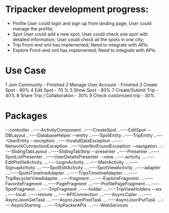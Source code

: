 # Tripacker development progress: 
- Profile 
	User could login and sign up from landing page;
	User could manage the profile;
- Spot
	User could add a new spot;
	User could check one spot with detailed information;
	User could check all the spots in one city;
- Trip 
	Front-end xml has implemented; Need to integrate with APIs.
- Explore 
	Front-end xml has implemented; Need to integrate with APIs.

# Use Case
1 Join Community - Finished
2 Manage User Account - Finished
3 Create Spot - 80%
4 Edit Spot -  70 %
5 Show Spot - 60% 
7 Create/Submit Trip - 40%
8 Share Trip / Collaboration - 30%
9 Check customized trip - 30%

# Packages
--controller
..----ActivityComponent
..----CreateSpot
..----EditSpot
--DBLayout
..----DatabaseHelper
--entity
..----SpotEntity
..----TripEntity
..----UserEntity
--exception
..----InvalidDataException
..----NetworkConnectionException
..----UserNotFoundException
--navigation
..----SlidingTabLayout
..----SlidingTabStrip
--presenter
..----Presenter
..----SpotListPresenter
..----UserDetailsPresenter
--view
..----activity
....----EditProfileActivity
....----LoginActivity
....----MainActivity
....----SignupActivity
....----SpotEditActivity
....----SpotViewActivity
..----adapter
....----SpotsTimelineAdapter
....----TripsTimelineAdapter
....----TripRecyclerViewAdapter
..----fragment
....----ExploreFragment
....----FavoriteFragment
....----PageFragment
....----ProfilePageFragment
....----SpotFragment
....----TripFragment
..----holder
....----TripViewHolders
--ws
..----local
..----remote
....----APIConnection
....----AsyncCaller
....----AsyncJsonGetTask
....----AsyncJsonPostTask
....----AsyncJsonPutTask
....----AsyncStarting
....----TripPackerAPIs
....----WebServices


